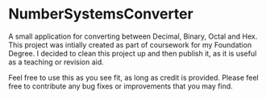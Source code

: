 # NumberSystemsConverter
A small application for converting between Decimal, Binary, Octal and Hex.
This project was intially created as part of coursework for my Foundation Degree. I decided to clean this project up and then publish it, as it is useful as a teaching or revision aid. 

Feel free to use this as you see fit, as long as credit is provided. Please feel free to contribute any bug fixes or improvements that you may find.
